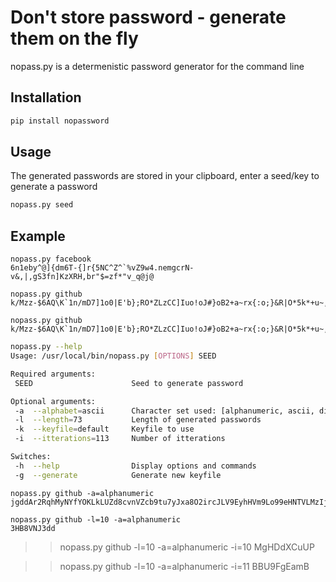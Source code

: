 # Don't store password - generate them on the fly
nopass.py is a determenistic password generator for the command line

## Installation
```bash
pip install nopassword
```

## Usage
The generated passwords are stored in your clipboard, enter a seed/key to generate a password

```bash
nopass.py seed
```

## Example
```
nopass.py facebook
6n1eby^@]{dm6T-{]r{5NC^Z^`%vZ9w4.nemgcrN-v&,|,gS3fn]KzXRH,br"$=zf*"v_q@j@
```

```
nopass.py github
k/Mzz-$6AQ\K`1n/mD7]1o0|E'b};RO*ZLzCC]Iuo!oJ#}oB2+a~rx{:o;}&R|O*5k*+u~,%@
```

```
nopass.py github
k/Mzz-$6AQ\K`1n/mD7]1o0|E'b};RO*ZLzCC]Iuo!oJ#}oB2+a~rx{:o;}&R|O*5k*+u~,%@
```

```bash
nopass.py --help
Usage: /usr/local/bin/nopass.py [OPTIONS] SEED

Required arguments:
 SEED                      Seed to generate password

Optional arguments:
 -a  --alphabet=ascii      Character set used: [alphanumeric, ascii, digits]
 -l  --length=73           Length of generated passwords
 -k  --keyfile=default     Keyfile to use
 -i  --itterations=113     Number of itterations

Switches:
 -h  --help                Display options and commands
 -g  --generate            Generate new keyfile
```

```
nopass.py github -a=alphanumeric
jgddAr2RqhMyNYfYOKLkLUZd8cvnVZcb9tu7yJxa8O2ircJLV9EyhHVm9Lo99eHNTVLMzIj0g
```
```
nopass.py github -l=10 -a=alphanumeric
3HB8VNJ3dd
```
>>nopass.py github -l=10 -a=alphanumeric -i=10
MgHDdXCuUP

>>nopass.py github -l=10 -a=alphanumeric -i=11
BBU9FgEamB


